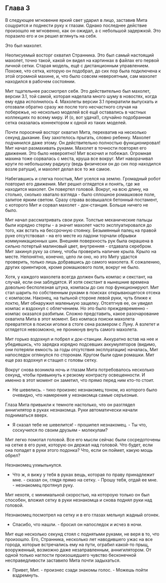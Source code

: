 ## Глава 3

В следующее мгновение яркий свет ударил в лицо, заставив Мита сощурится и поднести руку к глазам. Однако последнее действие произошло не мгновенно, как он ожидал, а с небольшой задержкой. Это поразило его и он решил вглянуть на себя.

Это был махолет.

Неописуемый восторг охватил Странника. Это был самый настоящий махолет, точно такой, какой он видел на картинках в файлах его первой личной сетки. Старая модель, ещё с дистанционным управлением. Похоже, что сетка, которую он подобрал, до сих пор была подключена к этой огромной махине, и, что было совсем невероятным, сам махолет находился в рабочем состоянии. 

Мит тщательнее рассмотрел себя. Это действительно был махолет, версии 3.1, той самой, которая наделала много шуму в новостях, когда ему едва исполнилось 4. Махолеты версии 3.1 прекратили выпускать и отозвали обратно сразу же после того несчастного случая на побережье, но несколько моделей всё ещё оставались в частных коллекциях по всему миру. И (о, вот удача!), случайно подобранная сетка оказалась коннектором к одной из таких моделей. 

Почти поросячий восторг охватил Мита, перехватив на несколько секунд дыхание. Ему захотелось прыгать, словно ребенку. Махолет подчинился даже этому. Он действительно полностью функционировал! Мит начал размахивать руками. Махолет в точности повторял его движения. Это было невероятно! Мит вскочил и побежал. Огромная махина тоже сорвалась с места, круша все вокруг. Мит наворачивал круги по небольшому радиусу (ведь физически он до сих пор находился возле ратуши), и махолет делал все то же самое. 

Набегавшись и слегка поостыв, Мит уселся на землю. Громадный робот повторил его движения. Мит решил оглядется и понять, где же находится махолет. Он повертел головой. Вокруг, на всю длину, на столько, сколько хватало взгляда - было сплошное ромашковое поле, залитое ярким светом. Сразу справа возвышался бетонный постамент, с которого Мит и сорвал махолет - док-станция. Больше ничего не было.

Мит начал рассматривать свои руки. Толстые механические пальцы были изрядно стерты - а значит махолет часто эксплуатировался до того, как встать на бессрочную стоянку. Безымянный палец на правой руке отсутствовал - на его месте из ладони торчали обрывки коммуникационных шин. Внешняя поверхность рук была окрашена в сильно потертый малиновый цвет, внутренняя - отдавала серебром. Мит закинул руку за спину, чтобы проверить наличие крыла. Крыло на месте. Непонятно, конечно, цело ли оно, но это Миту удастся проверить, только лишь добравшись до самого махолета. К сожалению, других ориентиров, кроме ромашкового поля, вокруг не было.

Хотя, у каждого махолета всегда должен быть компас и секстант, на случай, если они заблудятся. И хотя секстант в нынешние времена довольно бесполезная штука, компасы до сих пор функционируют. Мит стал шарить по собственным руками в поисках открывающегося отсека с компасом. Наконец, на тыльной стороне левой руки, чуть ближе к локтю, Мит обнаружил маленькую защелку. Отсетгнув ее, он увидел компас и вздохнул с облегчением. Но это было преждевременно - компас оказался разбитым. Сложно представить, какое разочарование охватила Мита в этот момент. Без компаса поиски махолета превратятся в поиски иголки в стоге сена размером с Луну. А взлетет и оглядется невозможно, не проникнув внуть самого махолета.

Мит горько вздохнул и побрел к док-станции. Аккуратно встав на нее и убедившись, что зарядка изрядно подсевших аккумуляторов (видимо, они потеряли емкость за годы отсутствия эксплуатации) началась, Мит напоследок оглянулся по сторонам. Кругом были одни ромашки. Мит еще раз вздохнул и стащил с головы сетку.

Вокруг снова возникла ночь и глазам Мита потребовалось несколько секунд, чтобы привыкнуть к резкому контрасту освещенности. И именно в этот момент он заметил, что прямо перед ним кто-то стоит.

- Не шевелись. - тихо произнес незнакомец тоном, из которого было очевидно, что намерения у незнакомца самые серъезные.

Глаза Мита привыкли к темноте настолько, что он разглядел аннигилятор в руках незнакомца. Руки автоматически начали подниматься вверх.

- Я сказал тебе не шевелится! - прошипел незнакомец. - Ты что, соскучился по своим друзьям - молекулам?

Мит легко помотал головой. Все его мысли сейчас были сосредоточены на сетке в его руке, которую он держал над головой. Что будет, если она попадет в руки этого подонка? Что, если он поймет, какую мощь обрел?

Незнакомец ухмыльнулся.

- Что ж, я вижу у тебя в руках вещь, которая по праву принадлежит мне. - сказал он, глядя прямо на сетку. - Прошу тебя, отдай ее мне. - незнакомец протянул руку.

Мит нехотя, с минимальной скоростью, на котороую только он был способен, вложил сетку в руки незнакомца и снова поднял руки над головой.

Незнакомец посмотрел на сетку и в его глазах мельнул жадный огонек. 

- Спасибо, что нашли. - бросил он напоследок и исчез в ночи.

Мит еще несколько секунд стоял с поднятыми руками, не веря в то, что произошло. Его, Странника, несколько лет наводившего ужас на все города, которые встречались ему на пути, ограбил какой-то прыщ, вооруженный, возможно даже незаправленным, аннигилятором. От одной только наглости произошедшего чувство бесконечной несправедливости заставило Мита почти задыхаться. 

- Привет, Мит. - произнес сзади знакомы голос. - Можешь пойти вздремнуть.